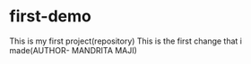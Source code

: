 # first-demo
This is my first project(repository)
This is the first change that i made(AUTHOR- MANDRITA MAJI)
